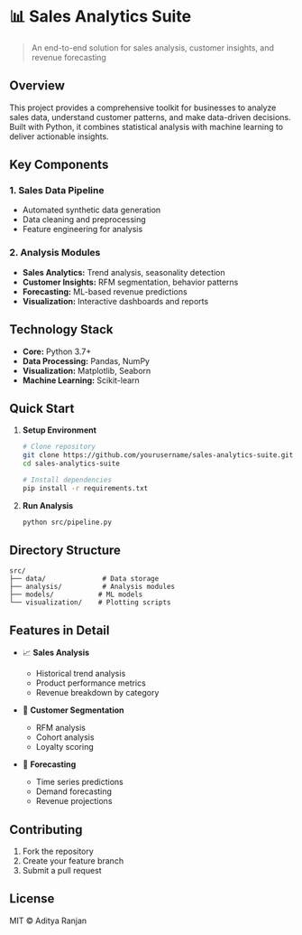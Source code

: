 # 📊 Sales Analytics Suite

> An end-to-end solution for sales analysis, customer insights, and revenue forecasting

## Overview

This project provides a comprehensive toolkit for businesses to analyze sales data, understand customer patterns, and make data-driven decisions. Built with Python, it combines statistical analysis with machine learning to deliver actionable insights.

## Key Components

### 1. Sales Data Pipeline
- Automated synthetic data generation
- Data cleaning and preprocessing
- Feature engineering for analysis

### 2. Analysis Modules
- **Sales Analytics:** Trend analysis, seasonality detection
- **Customer Insights:** RFM segmentation, behavior patterns
- **Forecasting:** ML-based revenue predictions
- **Visualization:** Interactive dashboards and reports

## Technology Stack

- **Core:** Python 3.7+
- **Data Processing:** Pandas, NumPy
- **Visualization:** Matplotlib, Seaborn
- **Machine Learning:** Scikit-learn

## Quick Start

1. **Setup Environment**
   ```bash
   # Clone repository
   git clone https://github.com/yourusername/sales-analytics-suite.git
   cd sales-analytics-suite

   # Install dependencies
   pip install -r requirements.txt
   ```

2. **Run Analysis**
   ```bash
   python src/pipeline.py
   ```

## Directory Structure
```
src/
├── data/              # Data storage
├── analysis/          # Analysis modules
├── models/           # ML models
└── visualization/    # Plotting scripts
```

## Features in Detail

- 📈 **Sales Analysis**
  - Historical trend analysis
  - Product performance metrics
  - Revenue breakdown by category

- 👥 **Customer Segmentation**
  - RFM analysis
  - Cohort analysis
  - Loyalty scoring

- 🎯 **Forecasting**
  - Time series predictions
  - Demand forecasting
  - Revenue projections

## Contributing

1. Fork the repository
2. Create your feature branch
3. Submit a pull request

## License

MIT © Aditya Ranjan
